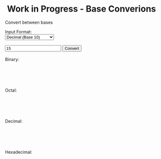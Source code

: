 <script>const page = "home"</script>
<script defer src="{{ site.baseurl }}/assets/javascript/conversions.js"></script>
<h1><center><b>Work in Progress - Base Converions</b></center></h1>
<div class="conversionArea center">
		<p>Convert between bases</p>
		Input Format:<br>
		<select name = "base" id="fromBase">
			<option value="2">Binary (Base 2)</option>
			<option value="8">Octal (Base 8)</option>
			<option value="10" selected="true">Decimal (Base 10)</option>
			<option value="16">Hexadecimal (Base 16)</option>
		</select><br>
		<br>
		<input type="text" id="ipt_baseConversion" value="15">
		<button id="btn_baseConversion" class="btn_convert">Convert</button><br>
		<br>
		<div class="container" id="binary">
			Binary:
			<div class="embed center">
				<br>
				<br>
				<br>
				<br>
			</div>
			<br>
		<div>
		<div class="container" id="octal">
			Octal:
			<div class="embed center">
				<br>
				<br>
				<br>
				<br>
			</div>
			<br>
		<div>
		<div class="container" id="decimal">
			Decimal:
			<div class="embed center">
				<br>
				<br>
				<br>
				<br>
			</div>
			<br>
		<div>
		<div class="container" id="hexadecimal">
			Hexadecimal:
			<div class="embed center">
				<br>
				<br>
				<br>
				<br>
			</div>
			<br>
		<div>
</div>




